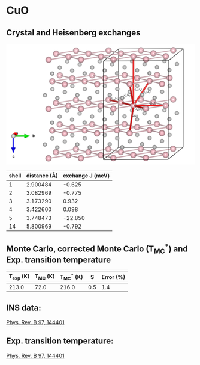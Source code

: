 # CuO

## Crystal and Heisenberg exchanges

![CuO Structure](CuO.jpg)


| shell    | distance (A&#778;) | exchange J (meV) |
|----------|--------------|------------------|
| 1        | 2.900484     | -0.625           |
| 2        | 3.082969     | -0.775           |
| 3        | 3.173290     | 0.932            |
| 4        | 3.422600     | 0.098            |
| 5        | 3.748473     | -22.850          |
| 14       | 5.800969     | -0.792           |


## Monte Carlo, corrected Monte Carlo (T<sub>MC</sub><sup>*</sup>) and Exp. transition temperature

| T<sub>exp</sub> (K) | T<sub>MC</sub> (K) | T<sub>MC</sub><sup>*</sup> (K) | S   | Error (%) |
|----------------------|--------------------|--------------------------------|-----|-----------|
| 213.0                  | 72.0                 | 216.0                          | 0.5 | 1.4       |


## INS data:
[Phys. Rev. B 97, 144401](https://journals.aps.org/prb/abstract/10.1103/PhysRevB.97.144401)


## Exp. transition temperature:
[Phys. Rev. B 97, 144401](https://journals.aps.org/prb/abstract/10.1103/PhysRevB.97.144401)
